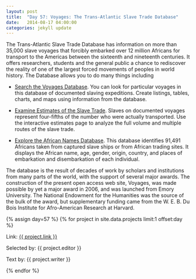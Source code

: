 ```yaml
---
layout: post
title:  "Day 57: Voyages: The Trans-Atlantic Slave Trade Database"
date:   2014-08-17 04:00:00
categories: jekyll update
---
```


<!-- Remember to change the date above -->

The Trans-Atlantic Slave Trade Database has information on more than 35,000 slave voyages that forcibly embarked over 12 million Africans for transport to the Americas between the sixteenth and nineteenth centuries. It offers researchers, students and the general public a chance to rediscover the reality of one of the largest forced movements of peoples in world history. The Database allows you to do many things including 

- [Search the Voyages Database](http://www.slavevoyages.org/voyage/search). You can look for particular voyages in this database of documented slaving expeditions. Create listings, tables, charts, and maps using information from the database.
 	
- [Examine Estimates of the Slave Trade](http://www.slavevoyages.org/assessment/estimates). Slaves on documented voyages represent four-fifths of the number who were actually transported. Use the interactive estimates page to analyze the full volume and multiple routes of the slave trade.
 	
- [Explore the African Names Database](http://www.slavevoyages.org/about/origins). This database identifies 91,491 Africans taken from captured slave ships or from African trading sites. It displays the African name, age, gender, origin, country, and places of  embarkation and disembarkation of each individual.

The database is the result of decades of work by scholars and institutions from many parts of the world, with the support of several major awards. The construction of the present open access web site, Voyages, was made possible by yet a major award in 2006, and was launched from Emory University. The National Endowment for the Humanities was the source of the bulk of the award, but supplementary funding came from the W. E. B. Du Bois Institute for Afro-American Research at Harvard.





<!-- Remember to assign the day -->
{% assign day=57 %}
{% for project in site.data.projects limit:1 offset:day %}
<p>Link: <a href="{{ project.link }}">{{ project.link }}</a></p>
<p>Selected by: {{ project.editor }}</p>
<p>Text by: {{ project.writer }}</p>
{% endfor %}
